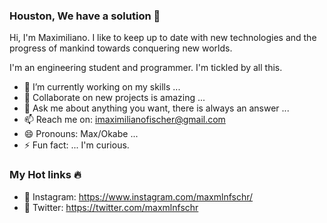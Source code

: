 ### Houston, We have a solution 🚀

Hi, I'm Maximiliano. I like to keep up to date with new technologies and the progress of mankind towards conquering new worlds.

I'm an engineering student and programmer. I'm tickled by all this.

- 🔭 I’m currently working on my skills ...
- 👯 Collaborate on new projects is amazing ...
- 💬 Ask me about anything you want, there is always an answer ...
- 📫 Reach me on: imaximilianofischer@gmail.com
- 😄 Pronouns: Max/Okabe ...
- ⚡ Fun fact: ... I'm curious.


### My Hot links 🔥

- 📸 Instagram: https://www.instagram.com/maxmlnfschr/
- 🐤 Twitter: https://twitter.com/maxmlnfschr

